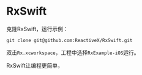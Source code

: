 # RxSwift

克隆RxSwift，运行示例：

```
git clone git@github.com:ReactiveX/RxSwift.git
```

双击`Rx.xcworkspace`，工程中选择`RxExample-iOS`运行。

RxSwift让编程更简单，


